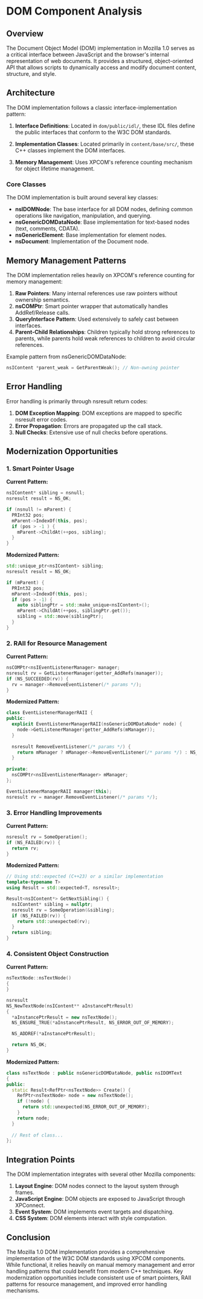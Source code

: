# DOM Component Analysis

## Overview

The Document Object Model (DOM) implementation in Mozilla 1.0 serves as a critical interface between JavaScript and the browser's internal representation of web documents. It provides a structured, object-oriented API that allows scripts to dynamically access and modify document content, structure, and style.

## Architecture

The DOM implementation follows a classic interface-implementation pattern:

1. **Interface Definitions**: Located in `dom/public/idl/`, these IDL files define the public interfaces that conform to the W3C DOM standards.

2. **Implementation Classes**: Located primarily in `content/base/src/`, these C++ classes implement the DOM interfaces.

3. **Memory Management**: Uses XPCOM's reference counting mechanism for object lifetime management.

### Core Classes

The DOM implementation is built around several key classes:

- **nsIDOMNode**: The base interface for all DOM nodes, defining common operations like navigation, manipulation, and querying.
- **nsGenericDOMDataNode**: Base implementation for text-based nodes (text, comments, CDATA).
- **nsGenericElement**: Base implementation for element nodes.
- **nsDocument**: Implementation of the Document node.

## Memory Management Patterns

The DOM implementation relies heavily on XPCOM's reference counting for memory management:

1. **Raw Pointers**: Many internal references use raw pointers without ownership semantics.
2. **nsCOMPtr**: Smart pointer wrapper that automatically handles AddRef/Release calls.
3. **QueryInterface Pattern**: Used extensively to safely cast between interfaces.
4. **Parent-Child Relationships**: Children typically hold strong references to parents, while parents hold weak references to children to avoid circular references.

Example pattern from nsGenericDOMDataNode:
```cpp
nsIContent *parent_weak = GetParentWeak(); // Non-owning pointer
```

## Error Handling

Error handling is primarily through nsresult return codes:

1. **DOM Exception Mapping**: DOM exceptions are mapped to specific nsresult error codes.
2. **Error Propagation**: Errors are propagated up the call stack.
3. **Null Checks**: Extensive use of null checks before operations.

## Modernization Opportunities

### 1. Smart Pointer Usage

**Current Pattern:**
```cpp
nsIContent* sibling = nsnull;
nsresult result = NS_OK;

if (nsnull != mParent) {
  PRInt32 pos;
  mParent->IndexOf(this, pos);
  if (pos > -1 ) {
    mParent->ChildAt(++pos, sibling);
  }
}
```

**Modernized Pattern:**
```cpp
std::unique_ptr<nsIContent> sibling;
nsresult result = NS_OK;

if (mParent) {
  PRInt32 pos;
  mParent->IndexOf(this, pos);
  if (pos > -1) {
    auto siblingPtr = std::make_unique<nsIContent>();
    mParent->ChildAt(++pos, siblingPtr.get());
    sibling = std::move(siblingPtr);
  }
}
```

### 2. RAII for Resource Management

**Current Pattern:**
```cpp
nsCOMPtr<nsIEventListenerManager> manager;
nsresult rv = GetListenerManager(getter_AddRefs(manager));
if (NS_SUCCEEDED(rv)) {
  rv = manager->RemoveEventListener(/* params */);
}
```

**Modernized Pattern:**
```cpp
class EventListenerManagerRAII {
public:
  explicit EventListenerManagerRAII(nsGenericDOMDataNode* node) {
    node->GetListenerManager(getter_AddRefs(mManager));
  }
  
  nsresult RemoveEventListener(/* params */) {
    return mManager ? mManager->RemoveEventListener(/* params */) : NS_ERROR_FAILURE;
  }
  
private:
  nsCOMPtr<nsIEventListenerManager> mManager;
};

EventListenerManagerRAII manager(this);
nsresult rv = manager.RemoveEventListener(/* params */);
```

### 3. Error Handling Improvements

**Current Pattern:**
```cpp
nsresult rv = SomeOperation();
if (NS_FAILED(rv)) {
  return rv;
}
```

**Modernized Pattern:**
```cpp
// Using std::expected (C++23) or a similar implementation
template<typename T>
using Result = std::expected<T, nsresult>;

Result<nsIContent*> GetNextSibling() {
  nsIContent* sibling = nullptr;
  nsresult rv = SomeOperation(&sibling);
  if (NS_FAILED(rv)) {
    return std::unexpected(rv);
  }
  return sibling;
}
```

### 4. Consistent Object Construction

**Current Pattern:**
```cpp
nsTextNode::nsTextNode()
{
}

nsresult
NS_NewTextNode(nsIContent** aInstancePtrResult)
{
  *aInstancePtrResult = new nsTextNode();
  NS_ENSURE_TRUE(*aInstancePtrResult, NS_ERROR_OUT_OF_MEMORY);

  NS_ADDREF(*aInstancePtrResult);

  return NS_OK;
}
```

**Modernized Pattern:**
```cpp
class nsTextNode : public nsGenericDOMDataNode, public nsIDOMText
{
public:
  static Result<RefPtr<nsTextNode>> Create() {
    RefPtr<nsTextNode> node = new nsTextNode();
    if (!node) {
      return std::unexpected(NS_ERROR_OUT_OF_MEMORY);
    }
    return node;
  }
  
  // Rest of class...
};
```

## Integration Points

The DOM implementation integrates with several other Mozilla components:

1. **Layout Engine**: DOM nodes connect to the layout system through frames.
2. **JavaScript Engine**: DOM objects are exposed to JavaScript through XPConnect.
3. **Event System**: DOM implements event targets and dispatching.
4. **CSS System**: DOM elements interact with style computation.

## Conclusion

The Mozilla 1.0 DOM implementation provides a comprehensive implementation of the W3C DOM standards using XPCOM components. While functional, it relies heavily on manual memory management and error handling patterns that could benefit from modern C++ techniques. Key modernization opportunities include consistent use of smart pointers, RAII patterns for resource management, and improved error handling mechanisms. 